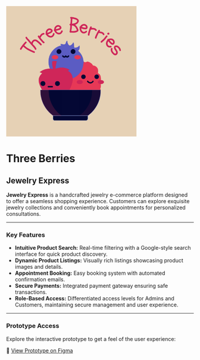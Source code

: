 <img src="/assets/Team-Logo.png" width="350" height="350" alt="Three Berries Logo" />

# Three Berries

## Jewelry Express

**Jewelry Express** is a handcrafted jewelry e-commerce platform designed to offer a seamless shopping experience. Customers can explore exquisite jewelry collections and conveniently book appointments for personalized consultations.

---

### Key Features

* **Intuitive Product Search:** Real-time filtering with a Google-style search interface for quick product discovery.
* **Dynamic Product Listings:** Visually rich listings showcasing product images and details.
* **Appointment Booking:** Easy booking system with automated confirmation emails.
* **Secure Payments:** Integrated payment gateway ensuring safe transactions.
* **Role-Based Access:** Differentiated access levels for Admins and Customers, maintaining secure management and user experience.

---

### Prototype Access

Explore the interactive prototype to get a feel of the user experience:

🔗 [View Prototype on Figma](https://www.figma.com/proto/XC5LRpFOcG3FL5UFyfzI0Z/Jewelry-Express?node-id=3-2&starting-point-node-id=3%3A2)

